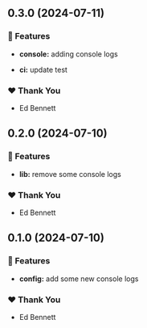 ## 0.3.0 (2024-07-11)


### 🚀 Features

- **console:** adding console logs

- **ci:** update test


### ❤️  Thank You

- Ed Bennett

## 0.2.0 (2024-07-10)


### 🚀 Features

- **lib:** remove some console logs


### ❤️  Thank You

- Ed Bennett

## 0.1.0 (2024-07-10)


### 🚀 Features

- **config:** add some new console logs


### ❤️  Thank You

- Ed Bennett